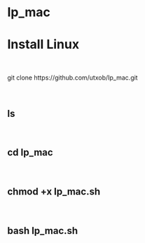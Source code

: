 # Ip_mac 
<h1> Install Linux </h1><br>
<p>git clone https://github.com/utxob/Ip_mac.git</p>
<br>
<h2>ls</h2><br>

<h2>cd Ip_mac</h2><br>
<h2>chmod +x Ip_mac.sh</h2>
<br>

<h2>bash Ip_mac.sh</h2>
